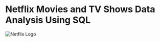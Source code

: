 # Netflix Movies and TV Shows Data Analysis Using SQL
![Netflix Logo](https://github.com/shobhitsvt/Netflix-Sql-Project/blob/main/Netflix%20img.avif)

